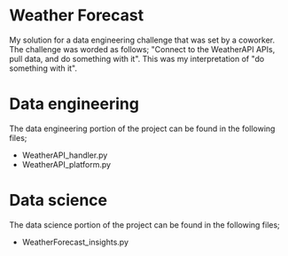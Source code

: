 # Weather Forecast
My solution for a data engineering challenge that was set by a coworker. The challenge was worded as follows;
"Connect to the WeatherAPI APIs, pull data, and do something with it".
This was my interpretation of "do something with it".

# Data engineering
The data engineering portion of the project can be found in the following files;
- WeatherAPI_handler.py
- WeatherAPI_platform.py

# Data science
The data science portion of the project can be found in the following files;
- WeatherForecast_insights.py
